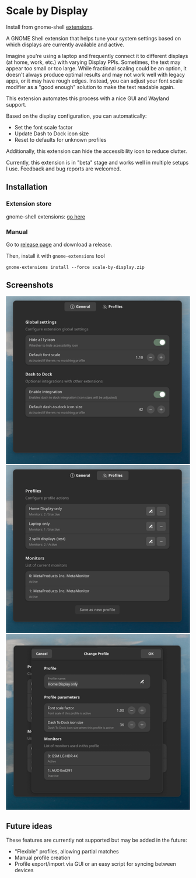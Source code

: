 # Scale by Display

Install from gnome-shell [extensions](https://extensions.gnome.org/extension/8256/scale-by-display/).

A GNOME Shell extension that helps tune your system settings based on which displays are currently available and active.

Imagine you're using a laptop and frequently connect it to different displays (at home, work, etc.) with varying Display PPIs. Sometimes, the text may appear too small or too large. While fractional scaling could be an option, it doesn't always produce optimal results and may not work well with legacy apps, or it may have rough edges. Instead, you can adjust your font scale modifier as a "good enough" solution to make the text readable again.

This extension automates this process with a nice GUI and Wayland support.

Based on the display configuration, you can automatically:
- Set the font scale factor
- Update Dash to Dock icon size
- Reset to defaults for unknown profiles

Additionally, this extension can hide the accessibility icon to reduce clutter.

Currently, this extension is in "beta" stage and works well in multiple setups I use. Feedback and bug reports are welcomed.

## Installation

### Extension store
gnome-shell extensions: [go here](https://extensions.gnome.org/extension/8256/scale-by-display/)

### Manual
Go to [release page](https://github.com/ilya-m32/scale-by-display/releases) and download a release.

Then, install it with `gnome-extensions` tool
```(bash)
gnome-extensions install --force scale-by-display.zip
```

## Screenshots

<img src="./screenshots/pref-1.png" alt="Configuration page" max-width="696" max-height="634" />

<img src="./screenshots/pref-2.png" alt="Monitor Profiles" max-width="696" max-height="634" />

<img src="./screenshots/pref-4.png" alt="Profile edit" max-width="696" max-height="634" />

## Future ideas

These features are currently not supported but may be added in the future:
- "Flexible" profiles, allowing partial matches
- Manual profile creation
- Profile export/import via GUI or an easy script for syncing between devices

